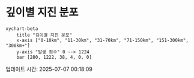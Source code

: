 # 깊이별 지진 분포

```mermaid
xychart-beta
    title "깊이별 지진 분포"
    x-axis ["0-10km", "11-30km", "31-70km", "71-150km", "151-300km", "300km+"]
    y-axis "발생 횟수" 0 --> 1224
    bar [280, 1222, 38, 4, 0, 0]
```

업데이트 시간: 2025-07-07 00:18:09
